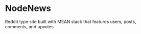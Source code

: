 NodeNews
=======

Reddit type site built with MEAN stack that features users, posts, comments, and upvotes
